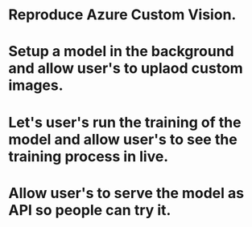 # Reproduce Azure Custom Vision.

# Setup a model in the background and allow user's to uplaod custom images.

# Let's user's run the training of the model and allow user's to see the training process in live.

# Allow user's to serve the model as API so people can try it.

